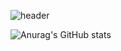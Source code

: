 ![header](https://capsule-render.vercel.app/api?type=waving&color=auto&height=300&section=header&text=HI%20there%20🤟&fontSize=90&desc=ID%20:%20gorhf9397%20/%20NAME%20:%20SEOKGEUN&descAlignY=64&descAlign=57)

![Anurag's GitHub stats](https://github-readme-stats.vercel.app/api?username=gorhf9397&show_icons=true&theme=highcontrast)
